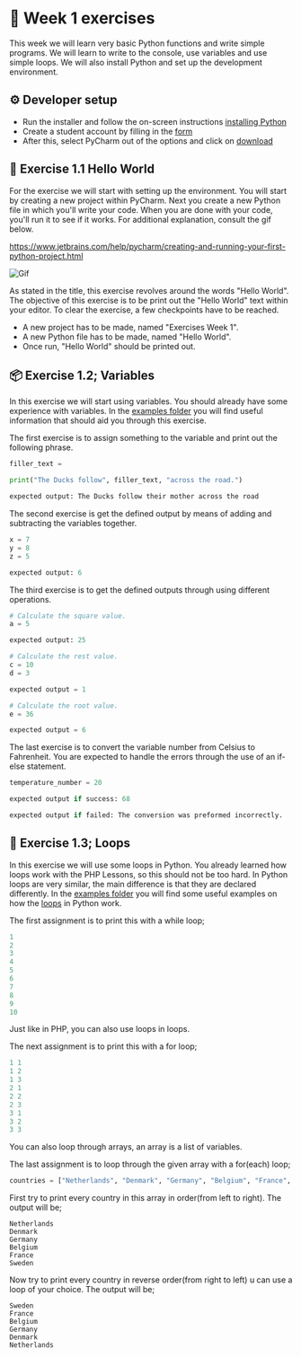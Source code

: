 # :pencil: Week 1 exercises 
This week we will learn very basic Python functions and write simple programs. 
We will learn to write to the console, use variables and use simple loops. 
We will also install Python and set up the development environment.

## :gear: Developer setup
- Run the installer and follow the on-screen instructions [installing Python](https://www.python.org/ftp/python/3.9.4/python-3.9.4-amd64.exe)
- Create a student account by filling in the [form](https://www.jetbrains.com/shop/eform/students?_st=phGZYaLDwIFGzailE1uoJf-YSAMxYl0W9cCb_fmXojmwSBZwGwGLnwzHtxOrCGvc)
- After this, select PyCharm out of the options and click on [download](https://www.jetbrains.com/pycharm/download/download-thanks.html?platform=windows)

## :wave: Exercise 1.1 Hello World
For the exercise we will start with setting up the environment. You will start by creating a new project  within PyCharm. Next you create a new Python file in which you'll write your code. When you are done with your code, you'll run it to see if it works. For additional explanation, consult the gif below.

https://www.jetbrains.com/help/pycharm/creating-and-running-your-first-python-project.html

![Gif](/Week%201/Python_gif_1.gif)


As stated in the title, this exercise revolves around the words "Hello World". The objective of this exercise is to be print out the "Hello World" text within your editor. To clear the exercise, a few checkpoints have to be reached.

- A new project has to be made, named "Exercises Week 1".
- A new Python file has to be made, named "Hello World".
- Once run, "Hello World" should be printed out.

## :package: Exercise 1.2; Variables
In this exercise we will start using variables. You should already have some experience with variables. 
In the [examples folder](/Week%201/Examples) you will find useful information that should aid you through this exercise.

The first exercise is to assign something to the variable and print out the following phrase.

```python
filler_text =

print("The Ducks follow", filler_text, "across the road.")

expected output: The Ducks follow their mother across the road
```

The second exercise is get the defined output by means of adding and subtracting the variables together.

```python
x = 7
y = 8
z = 5

expected output: 6
```

The third exercise is to get the defined outputs through using different operations.

```python
# Calculate the square value.
a = 5

expected output: 25

# Calculate the rest value.
c = 10
d = 3

expected output = 1

# Calculate the root value.
e = 36

expected output = 6
```

The last exercise is to convert the variable number from Celsius to Fahrenheit. You are expected to handle the errors through the use of an if-else statement.  

```python
temperature_number = 20

expected output if success: 68

expected output if failed: The conversion was preformed incorrectly.
```



## :repeat: Exercise 1.3; Loops

In this exercise we will use some loops in Python. You already learned how loops work with the PHP Lessons, so this should not be too hard. In Python loops are very similar, the main difference is that they are declared differently. In the [examples folder](/Week%201/Examples) you will find some useful examples on how the [loops](/Week%201/Examples/Loops.md) in Python work.

The first assignment is to print this with a while loop;

```python
1 
2 
3 
4 
5 
6 
7 
8 
9 
10 
```

Just like in PHP, you can also use loops in loops.

The next assignment is to print this with a for loop;

```python
1 1
1 2
1 3
2 1
2 2
2 3
3 1
3 2
3 3
```

You can also loop through arrays, an array is a list of variables.

The last assignment is to loop through the given array with a for(each) loop;

```python
countries = ["Netherlands", "Denmark", "Germany", "Belgium", "France", "Sweden"]
```

First try to print every country in this array in order(from left to right). The output will be;

```
Netherlands 
Denmark 
Germany 
Belgium 
France 
Sweden 
```

Now try to print every country in reverse order(from right to left) u can use a loop of your choice. The output will be;

```
Sweden 
France 
Belgium 
Germany 
Denmark 
Netherlands
```
